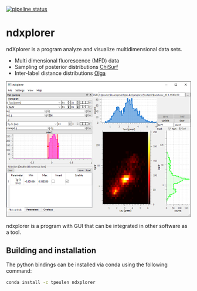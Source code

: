 [![pipeline status](https://gitlab.peulen.xyz/tpeulen/ndxplorer/badges/master/pipeline.svg)](https://gitlab.peulen.xyz/tpeulen/ndxplorer/-/commits/master)
# ndxplorer

ndXplorer is a program analyze and visualize multidimensional data sets.

* Multi dimensional fluorescence (MFD) data
* Sampling of posterior distributions [ChiSurf](https://github.com/Fluorescence-Tools/chisurf)
* Inter-label distance distributions [Olga](https://github.com/Fluorescence-Tools/Olga)

![ndxplorer GUI][1]

ndxplorer is a program with GUI that can be integrated in other software as a tool.

## Building and installation

The python bindings can be installed via conda using the following command:
```bash
conda install -c tpeulen ndxplorer
```

[1]: doc/gui.png "ndxplorer GUI"
